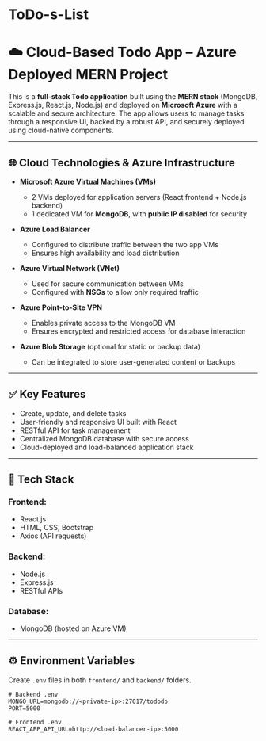 # ToDo-s-List
# ☁️ Cloud-Based Todo App – Azure Deployed MERN Project

This is a **full-stack Todo application** built using the **MERN stack** (MongoDB, Express.js, React.js, Node.js) and deployed on **Microsoft Azure** with a scalable and secure architecture. The app allows users to manage tasks through a responsive UI, backed by a robust API, and securely deployed using cloud-native components.

---

## 🌐 Cloud Technologies & Azure Infrastructure

- **Microsoft Azure Virtual Machines (VMs)**  
  - 2 VMs deployed for application servers (React frontend + Node.js backend)  
  - 1 dedicated VM for **MongoDB**, with **public IP disabled** for security  

- **Azure Load Balancer**  
  - Configured to distribute traffic between the two app VMs  
  - Ensures high availability and load distribution

- **Azure Virtual Network (VNet)**  
  - Used for secure communication between VMs  
  - Configured with **NSGs** to allow only required traffic

- **Azure Point-to-Site VPN**  
  - Enables private access to the MongoDB VM  
  - Ensures encrypted and restricted access for database interaction

- **Azure Blob Storage** (optional for static or backup data)  
  - Can be integrated to store user-generated content or backups

---

## ✅ Key Features

- Create, update, and delete tasks
- User-friendly and responsive UI built with React
- RESTful API for task management
- Centralized MongoDB database with secure access
- Cloud-deployed and load-balanced application stack

---

## 🧰 Tech Stack

### Frontend:
- React.js  
- HTML, CSS, Bootstrap  
- Axios (API requests)

### Backend:
- Node.js  
- Express.js  
- RESTful APIs

### Database:
- MongoDB (hosted on Azure VM)

---

## ⚙️ Environment Variables

Create `.env` files in both `frontend/` and `backend/` folders.

```env
# Backend .env
MONGO_URL=mongodb://<private-ip>:27017/tododb
PORT=5000

# Frontend .env
REACT_APP_API_URL=http://<load-balancer-ip>:5000
